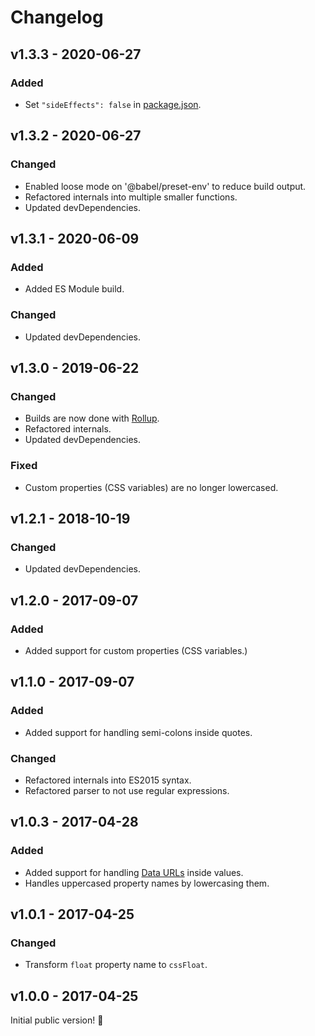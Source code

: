 # Changelog

## v1.3.3 - 2020-06-27

### Added

- Set `"sideEffects": false` in [package.json](./package.json).

## v1.3.2 - 2020-06-27

### Changed

- Enabled loose mode on '@babel/preset-env' to reduce build output.
- Refactored internals into multiple smaller functions.
- Updated devDependencies.

## v1.3.1 - 2020-06-09

### Added

- Added ES Module build.

### Changed

- Updated devDependencies.

## v1.3.0 - 2019-06-22

### Changed

- Builds are now done with [Rollup](http://rollupjs.org).
- Refactored internals.
- Updated devDependencies.

### Fixed

- Custom properties (CSS variables) are no longer lowercased.

## v1.2.1 - 2018-10-19

### Changed

- Updated devDependencies.

## v1.2.0 - 2017-09-07

### Added

- Added support for custom properties (CSS variables.)

## v1.1.0 - 2017-09-07

### Added

- Added support for handling semi-colons inside quotes.

### Changed

- Refactored internals into ES2015 syntax.
- Refactored parser to not use regular expressions.

## v1.0.3 - 2017-04-28

### Added

- Added support for handling [Data URLs](https://developer.mozilla.org/en-US/docs/Web/HTTP/Basics_of_HTTP/Data_URIs) inside values.
- Handles uppercased property names by lowercasing them.

## v1.0.1 - 2017-04-25

### Changed

- Transform `float` property name to `cssFloat`.

## v1.0.0 - 2017-04-25

Initial public version! :tada:

